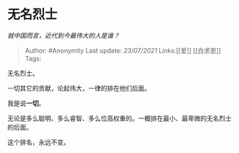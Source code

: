 # 无名烈士
*就中国而言，近代到今最伟大的人是谁？*

> Author: #Anonymity
> Last update: *23/07/2021*
> Links:[[爱]] [[白求恩]]
> Tags:

无名烈士。

一切其它的贡献，论起伟大，一律的排在他们后面。

我是说**一切**。

无论是多么聪明、多么睿智、多么位高权重的。一概排在最小、最卑微的无名烈士的后面。

这个排名，永远不变。

